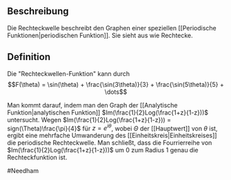 ## Beschreibung
Die Rechteckwelle beschreibt den Graphen einer speziellen [[Periodische Funktionen|periodischen Funktion]]. Sie sieht aus wie Rechtecke.

## Definition
Die "Rechteckwellen-Funktion" kann durch 
$$F(\theta) = \sin(\theta) + \frac{\sin(3\theta)}{3} + \frac{\sin(5\theta)}{5} + \dots$$

Man kommt darauf, indem man den Graph der [[Analytische Funktion|analytischen Funktion]] $Im(\frac{1}{2}Log(\frac{1+z}{1-z}))$ untersucht.
Wegen $Im(\frac{1}{2}Log(\frac{1+z}{1-z})) = sign(\Theta)\frac{\pi}{4}$ für $z = e^{i\theta}$, wobei $\Theta$ der [[Hauptwert]] von $\theta$ ist, ergibt eine mehrfache Umwanderung des [[Einheitskreis|Einheitskreises]] die periodische Rechteckwelle.
Man schließt, dass die Fourrierreihe von $Im(\frac{1}{2}Log(\frac{1+z}{1-z}))$ um $0$ zum Radius $1$ genau die Rechteckfunktion ist.


#Needham 